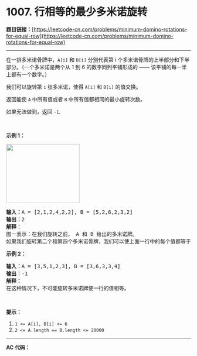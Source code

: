 # 1007. 行相等的最少多米诺旋转

**题目链接：**[https://leetcode-cn.com/problems/minimum-domino-rotations-for-equal-row](https://leetcode-cn.com/problems/minimum-domino-rotations-for-equal-row)

---

<div class="content__1Y2H">
 <div class="notranslate">
  <p>在一排多米诺骨牌中，<code>A[i]</code> 和 <code>B[i]</code>&nbsp;分别代表第 i 个多米诺骨牌的上半部分和下半部分。（一个多米诺是两个从 1 到 6 的数字同列平铺形成的&nbsp;—— 该平铺的每一半上都有一个数字。）</p> 
  <p>我们可以旋转第&nbsp;<code>i</code>&nbsp;张多米诺，使得&nbsp;<code>A[i]</code> 和&nbsp;<code>B[i]</code>&nbsp;的值交换。</p> 
  <p>返回能使 <code>A</code> 中所有值或者 <code>B</code> 中所有值都相同的最小旋转次数。</p> 
  <p>如果无法做到，返回&nbsp;<code>-1</code>.</p> 
  <p>&nbsp;</p> 
  <p><strong>示例 1：</strong></p> 
  <p><img style="height: 161px; width: 200px;" src="../aliyun-lc-upload/uploads/2019/03/08/domino.png" alt=""></p> 
  <pre class="language-text"><strong>输入：</strong>A = [2,1,2,4,2,2], B = [5,2,6,2,3,2]
<strong>输出：</strong>2
<strong>解释：</strong>
图一表示：在我们旋转之前， A 和 B 给出的多米诺牌。
如果我们旋转第二个和第四个多米诺骨牌，我们可以使上面一行中的每个值都等于 2，如图二所示。
</pre> 
  <p><strong>示例 2：</strong></p> 
  <pre class="language-text"><strong>输入：</strong>A = [3,5,1,2,3], B = [3,6,3,3,4]
<strong>输出：</strong>-1
<strong>解释：</strong>
在这种情况下，不可能旋转多米诺牌使一行的值相等。
</pre> 
  <p>&nbsp;</p> 
  <p><strong>提示：</strong></p> 
  <ol> 
   <li><code>1 &lt;= A[i], B[i] &lt;= 6</code></li> 
   <li><code>2 &lt;= A.length == B.length &lt;= 20000</code></li> 
  </ol> 
 </div>
</div>

---

**AC 代码：**

```java

```